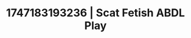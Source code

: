 ---
categories:
- Fantasy lover
- Erotic focus
- Digital erotica realm
- Bare skin
- Hawk Tuah
image: /assets/images/1747183193236.jpg
layout: post
seo:
  description: Featured content with premium Scat Fetish, ABDL Play. HD images available.
  keywords: Scat Fetish, ABDL Play
  og_image: /assets/images/1747183193236.jpg
  schema_type: VisualArtwork
tags:
- ABDL Play
- '#1747183193236'
- Scat Fetish
title: 1747183193236 | Scat Fetish ABDL Play
---